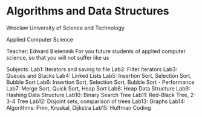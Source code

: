 # Algorithms and Data Structures

Wroclaw University of Science and Technology

Applied Computer Science

Teacher: Edward Bieleninik
For you future students of applied computer science, so that you will not suffer like us

Subjects:
Lab1: Iterators and saving to file
Lab2: Filter iterators
Lab3: Queues and Stacks
Lab4: Linked Lists
Lab5: Insertion Sort, Selection Sort, Bubble Sort
Lab6: Insertion Sort, Selection Sort, Bubble Sort - Performance
Lab7: Merge Sort, Quick Sort, Heap Sort
Lab8: Heap Data Structure
Lab9: Hashing Data Structure
Lab10: Binary Search Tree
Lab11: Red-Black Tree, 2-3-4 Tree
Lab12: Disjoint sets, comparison of trees
Lab13: Graphs
Lab14: Algorithms: Prim, Kruskal, Dijkstra
Lab15: Huffman Coding
